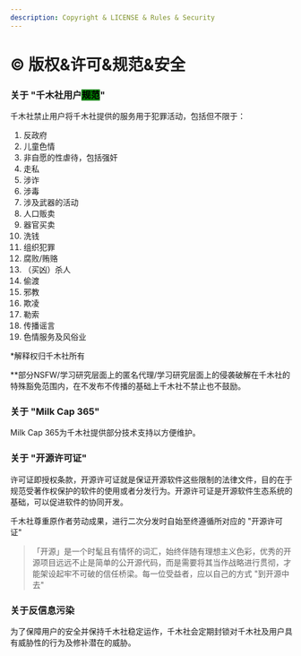 ```yaml
---
description: Copyright & LICENSE & Rules & Security
---
```


# ©️ 版权&许可&规范&安全

### 关于 "千木社用户<mark style="background-color:green;">规范</mark>"

千木社禁止用户将千木社提供的服务用于犯罪活动，包括但不限于：

1. 反政府
2. 儿童色情
3. 非自愿的性虐待，包括强奸
4. 走私
5. 涉诈
6. 涉毒
7. 涉及武器的活动
8. 人口贩卖
9. 器官买卖
10. 洗钱
11. 组织犯罪
12. 腐败/贿赂
13. （买凶）杀人
14. 偷渡
15. 邪教
16. 欺凌
17. 勒索
18. 传播谣言
19. 色情服务及风俗业

\*解释权归千木社所有

\*\*部分NSFW/学习研究层面上的匿名代理/学习研究层面上的侵袭破解在千木社的特殊豁免范围内，在不发布不传播的基础上千木社不禁止也不鼓励。

### 关于 "Milk Cap 365"&#x20;

Milk Cap 365为千木社提供部分技术支持以方便维护。

### 关于 "开源许可证"&#x20;

许可证即授权条款，开源许可证就是保证开源软件这些限制的法律文件，目的在于规范受著作权保护的软件的使用或者分发行为。开源许可证是开源软件生态系统的基础，可以促进软件的协同开发。

千木社尊重原作者劳动成果，进行二次分发时自始至终遵循所对应的 "开源许可证"

> 「开源」是一个时髦且有情怀的词汇，始终伴随有理想主义色彩，优秀的开源项目远远不止是简单的公开源代码，而是需要将其当作战略进行贯彻，才能架设起牢不可破的信任桥梁。每一位受益者，应以自己的方式 "到开源中去"&#x20;

### 关于反信息污染

为了保障用户的安全并保持千木社稳定运作，千木社会定期封锁对千木社及用户具有威胁性的行为及修补潜在的威胁。
